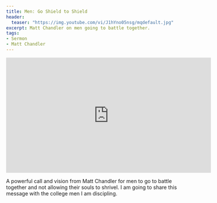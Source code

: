 ```yaml
---
title: Men: Go Shield to Shield
header:
  teaser: "https://img.youtube.com/vi/J1hYno05nsg/mqdefault.jpg"
excerpt: Matt Chandler on men going to battle together.
tags:
- Sermon
- Matt Chandler
---
```

<iframe width="560" height="315" src="https://www.youtube.com/embed/J1hYno05nsg?si=HABK2rd4xrLu9haQ&amp;start=1806" title="YouTube video player" frameborder="0" allow="accelerometer; autoplay; clipboard-write; encrypted-media; gyroscope; picture-in-picture; web-share" allowfullscreen></iframe>

A powerful call and vision from Matt Chandler for men to go to battle together and not allowing their souls to shrivel. I am going to share this message with the college men I am discipling.

